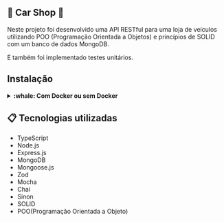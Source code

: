 ##  :car: Car Shop :car: 
Neste projeto foi desenvolvido uma API RESTful para uma loja de veículos utilizando POO (Programação Orientada a Objetos) e princípios de SOLID com um banco de dados MongoDB.

E também foi implementado testes unitários.

## Instalação
<details>
  <summary><strong>:whale: Com Docker ou sem Docker</strong></summary><br />
  
  ## Sem Docker

  ### 1 - Clone o repositório
```bash
git clone git@github.com:Bissixp/car-shop.git
```
  ### 2 - Mude para pasta do repositório
```bash
cd car-shop
```
  ### 3 - Instale as dependências
```bash
npm install
```
  ### 4 - Rode o servidor
```bash
npm start
```
### 5 - Faça requisições para o servidor aberto na porta 3001
Recomendo utilizar a extensão Thunder Client no VS Code para fazer as requisições

---

## Com docker

### 1 - Clone o repositório
```bash
git clone git@github.com:Bissixp/car-shop.git
```
### 2 - Mude para pasta do repositório
```bash
cd car-shop
```
### 3 - Rode o contêiner na pasta raiz da aplicação
```bash
docker-compose up -d
```
### 4 - Abra o terminal do container
```bash
docker exec -it car_shop bash
```
### 5 - Instale as dependências no terminal do container
```bash
npm install
```
### 6 - Rode o servidor
```bash
npm start
```
### 7 - Faça requisições para o servidor aberto na porta 3001
Recomendo utilizar a extensão Thunder Client no VS Code para fazer as requisições

 </details>


## 📋 Tecnologias utilizadas

- TypeScript
- Node.js
- Express.js
- MongoDB
- Mongoose.js
- Zod
- Mocha
- Chai
- Sinon
- SOLID
- POO(Programação Orientada a Objeto)
